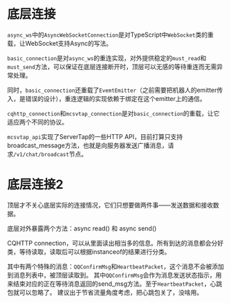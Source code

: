 # 底层连接

`async_ws`中的`AsyncWebSocketConnection`是对TypeScript中`WebSocket`类的重载，让WebSocket支持Async的写法。

`basic_connection`是对`async_ws`的重连实现，对外提供稳定的`must_read`和`must_send`方法，可以保证在底层连接断开时，顶层可以无感的等待重连而无需异常处理。

同时，`basic_connection`还重载了`EvemtEmitter`（之前需要把机器人的emitter传入，是错误的设计），重连逻辑的实现依赖于绑定在这个emitter上的通信。

`cqhttp_connection`和`mcsvtap_connection`是对`basic_connection`的重载，让它适应两个不同的协议。

`mcsvtap_api`实现了ServerTap的一些HTTP API，目前打算只支持broadcast_message方法，也就是向服务器发送广播消息，请求`/v1/chat/broadcast`节点。

# 底层连接2

顶层才不关心底层实际的连接情况，它们只想要做两件事——发送数据和接收数据。

底层对外暴露两个方法：async read() 和 async send()

CQHTTP connection，可以从里面读出相当多的信息。所有到达的消息都会分好类，等待读取，读取后可以根据instanceof的结果进行分类。

其中有两个特殊的消息：`QQConfirmMsg`和`HeartbeatPacket`，这个消息不会被添加到消息列表中，被顶层读取到。
其中`QQConfirmMsg`会作为消息发送状态指示，用来结束对应的正在等待消息返回的send_msg方法。至于`HeartbeatPacket`，心跳包就可以忽略了。
建议出于节省流量角度考虑，把心跳包关了，没啥用。